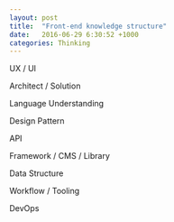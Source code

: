 ```yaml
---
layout: post
title:  "Front-end knowledge structure"
date:   2016-06-29 6:30:52 +1000
categories: Thinking
---
```


UX / UI

Architect / Solution

Language Understanding

Design Pattern 

API

Framework / CMS / Library

Data Structure

Workflow / Tooling

DevOps
